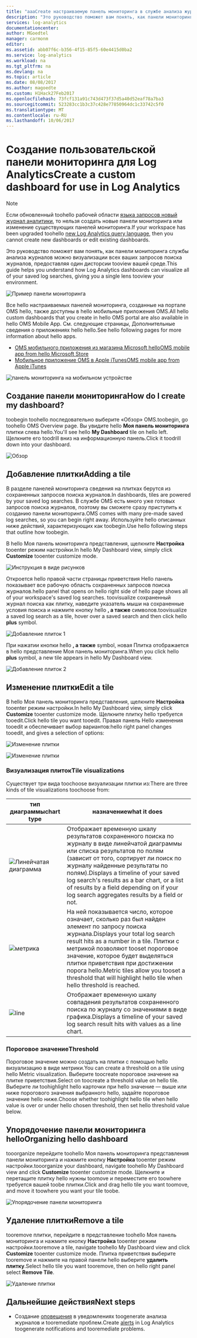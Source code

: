 ```yaml
---
title: "aaaCreate настраиваемую панель мониторинга в службе анализа журналов Azure | Документы Microsoft"
description: "Это руководство поможет вам понять, как панели мониторинга службы анализа журналов можно визуализации всех ваших запросов поиска журналов, предоставляя один дисторсии tooview вашей среде."
services: log-analytics
documentationcenter: 
author: MGoedtel
manager: carmonm
editor: 
ms.assetid: abb07f6c-b356-4f15-85f5-60e4415d0ba2
ms.service: log-analytics
ms.workload: na
ms.tgt_pltfrm: na
ms.devlang: na
ms.topic: article
ms.date: 08/08/2017
ms.author: magoedte
ms.custom: H1Hack27Feb2017
ms.openlocfilehash: 73fcf131a91c743d473f37d5a40d52eaf78a7ba3
ms.sourcegitcommit: 523283cc1b3c37c428e77850964dc1c33742c5f0
ms.translationtype: MT
ms.contentlocale: ru-RU
ms.lasthandoff: 10/06/2017
---
```

# <a name="create-a-custom-dashboard-for-use-in-log-analytics"></a><span data-ttu-id="91f89-103">Создание пользовательской панели мониторинга для Log Analytics</span><span class="sxs-lookup"><span data-stu-id="91f89-103">Create a custom dashboard for use in Log Analytics</span></span>

>[!NOTE]
> <span data-ttu-id="91f89-104">Если обновленный toohello рабочей области [языка запросов новый журнал аналитики](log-analytics-log-search-upgrade.md), то нельзя создать новые панели мониторинга или изменение существующих панелей мониторинга.</span><span class="sxs-lookup"><span data-stu-id="91f89-104">If your workspace has been upgraded toohello [new Log Analytics query language](log-analytics-log-search-upgrade.md), then you cannot create new dashboards or edit existing dashboards.</span></span> 

<span data-ttu-id="91f89-105">Это руководство поможет вам понять, как панели мониторинга службы анализа журналов можно визуализации всех ваших запросов поиска журналов, предоставляя один дисторсии tooview вашей среде.</span><span class="sxs-lookup"><span data-stu-id="91f89-105">This guide helps you understand how Log Analytics dashboards can visualize all of your saved log searches, giving you a single lens tooview your environment.</span></span>

![Пример панели мониторинга](./media/log-analytics-dashboards/oms-dashboards-example-dash.png)

<span data-ttu-id="91f89-107">Все hello настраиваемых панелей мониторинга, созданные на портале OMS hello, также доступны в hello мобильные приложения OMS.</span><span class="sxs-lookup"><span data-stu-id="91f89-107">All hello custom dashboards that you create in hello OMS portal are also available in hello OMS Mobile App.</span></span> <span data-ttu-id="91f89-108">См. следующие страницы, Дополнительные сведения о приложениях hello hello.</span><span class="sxs-lookup"><span data-stu-id="91f89-108">See hello following pages for more information about hello apps.</span></span>

* [<span data-ttu-id="91f89-109">OMS мобильного приложения из магазина Microsoft hello</span><span class="sxs-lookup"><span data-stu-id="91f89-109">OMS mobile app from hello Microsoft Store</span></span>](http://www.windowsphone.com/store/app/operational-insights/4823b935-83ce-466c-82bb-bd0a3f58d865)
* [<span data-ttu-id="91f89-110">Мобильное приложение OMS в Apple iTunes</span><span class="sxs-lookup"><span data-stu-id="91f89-110">OMS mobile app from Apple iTunes</span></span>](https://itunes.apple.com/app/microsoft-operations-management/id1042424859?mt=8)

![панель мониторинга на мобильном устройстве](./media/log-analytics-dashboards/oms-search-mobile.png)

## <a name="how-do-i-create-my-dashboard"></a><span data-ttu-id="91f89-112">Создание панели мониторинга</span><span class="sxs-lookup"><span data-stu-id="91f89-112">How do I create my dashboard?</span></span>
<span data-ttu-id="91f89-113">toobegin toohello последовательно выберите «Обзор» OMS.</span><span class="sxs-lookup"><span data-stu-id="91f89-113">toobegin, go toohello OMS Overview page.</span></span> <span data-ttu-id="91f89-114">Вы увидите hello **Моя панель мониторинга** плитки слева hello.</span><span class="sxs-lookup"><span data-stu-id="91f89-114">You'll see hello **My Dashboard** tile on hello left.</span></span> <span data-ttu-id="91f89-115">Щелкните его toodrill вниз на информационную панель.</span><span class="sxs-lookup"><span data-stu-id="91f89-115">Click it toodrill down into your dashboard.</span></span>

![Обзор](./media/log-analytics-dashboards/oms-dashboards-overview.png)

## <a name="adding-a-tile"></a><span data-ttu-id="91f89-117">Добавление плитки</span><span class="sxs-lookup"><span data-stu-id="91f89-117">Adding a tile</span></span>
<span data-ttu-id="91f89-118">В разделе панелей мониторинга сведения на плитках берутся из сохраненных запросов поиска журналов.</span><span class="sxs-lookup"><span data-stu-id="91f89-118">In dashboards, tiles are powered by your saved log searches.</span></span> <span data-ttu-id="91f89-119">В службе OMS есть много уже готовых запросов поиска журналов, поэтому вы сможете сразу приступить к созданию панели мониторинга.</span><span class="sxs-lookup"><span data-stu-id="91f89-119">OMS comes with many pre-made saved log searches, so you can begin right away.</span></span> <span data-ttu-id="91f89-120">Используйте hello описанных ниже действий, характеризующих как toobegin.</span><span class="sxs-lookup"><span data-stu-id="91f89-120">Use hello following steps that outline how toobegin.</span></span>

<span data-ttu-id="91f89-121">В hello Моя панель мониторинга представления, щелкните **Настройка** tooenter режим настройки.</span><span class="sxs-lookup"><span data-stu-id="91f89-121">In hello My Dashboard view, simply click **Customize** tooenter customize mode.</span></span>

![Инструкция в виде рисунков](./media/log-analytics-dashboards/oms-dashboards-pictorial01.png)

 <span data-ttu-id="91f89-123">Откроется hello правой части страницы приветствия Hello панель показывает все рабочую область сохраненных запросов поиска журналов.</span><span class="sxs-lookup"><span data-stu-id="91f89-123">hello panel that opens on hello right side of hello page shows all of your workspace's saved log searches.</span></span> <span data-ttu-id="91f89-124">toovisualize сохраненный журнал поиска как плитку, наведите указатель мыши на сохраненные условия поиска и нажмите кнопку hello **, а также** символов.</span><span class="sxs-lookup"><span data-stu-id="91f89-124">toovisualize a saved log search as a tile,  hover over a saved search and then click hello **plus** symbol.</span></span>

![Добавление плиток 1](./media/log-analytics-dashboards/oms-dashboards-pictorial02.png)

<span data-ttu-id="91f89-126">При нажатии кнопки hello **, а также** symbol, новая Плитка отображается в hello представление Моя панель мониторинга.</span><span class="sxs-lookup"><span data-stu-id="91f89-126">When you click hello **plus** symbol, a new tile appears in hello My Dashboard view.</span></span>

![Добавление плиток 2](./media/log-analytics-dashboards/oms-dashboards-pictorial03.png)

## <a name="edit-a-tile"></a><span data-ttu-id="91f89-128">Изменение плитки</span><span class="sxs-lookup"><span data-stu-id="91f89-128">Edit a tile</span></span>
<span data-ttu-id="91f89-129">В hello Моя панель мониторинга представления, щелкните **Настройка** tooenter режим настройки.</span><span class="sxs-lookup"><span data-stu-id="91f89-129">In hello My Dashboard view, simply click  **Customize** tooenter customize mode.</span></span> <span data-ttu-id="91f89-130">Щелкните плитку hello требуется tooedit.</span><span class="sxs-lookup"><span data-stu-id="91f89-130">Click hello tile you want tooedit.</span></span> <span data-ttu-id="91f89-131">Правая панель Hello изменения tooedit и обеспечивает выбор вариантов:</span><span class="sxs-lookup"><span data-stu-id="91f89-131">hello right panel changes tooedit, and gives a selection of options:</span></span>

![Изменение плитки](./media/log-analytics-dashboards/oms-dashboards-pictorial04.png)

![Изменение плитки](./media/log-analytics-dashboards/oms-dashboards-pictorial05.png)

### <a name="tile-visualizations"></a><span data-ttu-id="91f89-134">Визуализация плиток</span><span class="sxs-lookup"><span data-stu-id="91f89-134">Tile visualizations</span></span>
<span data-ttu-id="91f89-135">Существует три вида toochoose визуализации плитки из:</span><span class="sxs-lookup"><span data-stu-id="91f89-135">There are three kinds of tile visualizations toochoose from:</span></span>

| <span data-ttu-id="91f89-136">тип диаграммы</span><span class="sxs-lookup"><span data-stu-id="91f89-136">chart type</span></span> | <span data-ttu-id="91f89-137">назначение</span><span class="sxs-lookup"><span data-stu-id="91f89-137">what it does</span></span> |
| --- | --- |
| ![Линейчатая диаграмма](./media/log-analytics-dashboards/oms-dashboards-bar-chart.png) |<span data-ttu-id="91f89-139">Отображает временную шкалу результатов сохраненного поиска по журналу в виде линейчатой диаграммы или списка результатов по полям (зависит от того, сортирует ли поиск по журналу найденные результаты по полям).</span><span class="sxs-lookup"><span data-stu-id="91f89-139">Displays a timeline of your saved log search's results as a bar chart, or a list of results by a field depending on if your log search aggregates results by a field or not.</span></span> |
| ![метрика](./media/log-analytics-dashboards/oms-dashboards-metric.png) |<span data-ttu-id="91f89-141">На ней показывается число, которое означает, сколько раз был найден элемент по запросу поиска журнала.</span><span class="sxs-lookup"><span data-stu-id="91f89-141">Displays your total log search result hits as a number in a tile.</span></span> <span data-ttu-id="91f89-142">Плитки с метрикой позволяют tooset пороговое значение, которое будет выделяться плитки приветствия при достижении порога hello.</span><span class="sxs-lookup"><span data-stu-id="91f89-142">Metric tiles allow you tooset a threshold that will highlight hello tile when hello threshold is reached.</span></span> |
| ![line](./media/log-analytics-dashboards/oms-dashboards-line.png) |<span data-ttu-id="91f89-144">Отображает временную шкалу совпадения результатов сохраненного поиска по журналу со значениями в виде графика.</span><span class="sxs-lookup"><span data-stu-id="91f89-144">Displays a timeline of your saved log search result hits with values as a line chart.</span></span> |

### <a name="threshold"></a><span data-ttu-id="91f89-145">Пороговое значение</span><span class="sxs-lookup"><span data-stu-id="91f89-145">Threshold</span></span>
<span data-ttu-id="91f89-146">Пороговое значение можно создать на плитки с помощью hello визуализацию в виде метрики.</span><span class="sxs-lookup"><span data-stu-id="91f89-146">You can create a threshold on a tile using hello Metric visualization.</span></span> <span data-ttu-id="91f89-147">Выберите toocreate пороговое значение на плитке приветствия.</span><span class="sxs-lookup"><span data-stu-id="91f89-147">Select on toocreate a threshold value on hello tile.</span></span> <span data-ttu-id="91f89-148">Выберите ли toohighlight hello карточки при hello значение — выше или ниже порогового значения выбранного hello, задайте пороговое значение hello ниже.</span><span class="sxs-lookup"><span data-stu-id="91f89-148">Choose whether toohighlight hello tile when hello value is over or under hello chosen threshold, then set hello threshold value below.</span></span>

## <a name="organizing-hello-dashboard"></a><span data-ttu-id="91f89-149">Упорядочение панели мониторинга hello</span><span class="sxs-lookup"><span data-stu-id="91f89-149">Organizing hello dashboard</span></span>
<span data-ttu-id="91f89-150">tooorganize перейдите toohello Моя панель мониторинга представления панели мониторинга и нажмите кнопку **Настройка** tooenter режим настройки.</span><span class="sxs-lookup"><span data-stu-id="91f89-150">tooorganize your dashboard, navigate toohello My Dashboard view and click **Customize** tooenter customize mode.</span></span> <span data-ttu-id="91f89-151">Щелкните и перетащите плитку hello нужны toomove и переместите его toowhere требуется вашей toobe плитки.</span><span class="sxs-lookup"><span data-stu-id="91f89-151">Click and drag hello tile you want toomove, and move it toowhere you want your tile toobe.</span></span>

![Упорядочение панели мониторинга](./media/log-analytics-dashboards/oms-dashboards-organize.png)

## <a name="remove-a-tile"></a><span data-ttu-id="91f89-153">Удаление плитки</span><span class="sxs-lookup"><span data-stu-id="91f89-153">Remove a tile</span></span>
<span data-ttu-id="91f89-154">tooremove плитки, перейдите в представление toohello Моя панель мониторинга и нажмите кнопку **Настройка** tooenter режим настройки.</span><span class="sxs-lookup"><span data-stu-id="91f89-154">tooremove a tile, navigate toohello My Dashboard view and click **Customize** tooenter customize mode.</span></span> <span data-ttu-id="91f89-155">Плитка приветствия выберите tooremove и нажмите на правой панели hello выберите **удалить плитку**.</span><span class="sxs-lookup"><span data-stu-id="91f89-155">Select hello tile you want tooremove, then on hello right panel select **Remove Tile**.</span></span>

![Удаление плитки](./media/log-analytics-dashboards/oms-dashboards-remove-tile.png)

## <a name="next-steps"></a><span data-ttu-id="91f89-157">Дальнейшие действия</span><span class="sxs-lookup"><span data-stu-id="91f89-157">Next steps</span></span>
* <span data-ttu-id="91f89-158">Создание [оповещения](log-analytics-alerts.md) в уведомлениях toogenerate анализа журналов и tooremediate проблем.</span><span class="sxs-lookup"><span data-stu-id="91f89-158">Create [alerts](log-analytics-alerts.md) in Log Analytics toogenerate notifications and tooremediate problems.</span></span>
